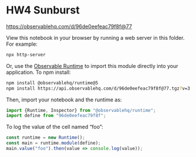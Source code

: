 # HW4 Sunburst

https://observablehq.com/d/96de0eefeac79f8f@77

View this notebook in your browser by running a web server in this folder. For
example:

~~~sh
npx http-server
~~~

Or, use the [Observable Runtime](https://github.com/observablehq/runtime) to
import this module directly into your application. To npm install:

~~~sh
npm install @observablehq/runtime@5
npm install https://api.observablehq.com/d/96de0eefeac79f8f@77.tgz?v=3
~~~

Then, import your notebook and the runtime as:

~~~js
import {Runtime, Inspector} from "@observablehq/runtime";
import define from "96de0eefeac79f8f";
~~~

To log the value of the cell named “foo”:

~~~js
const runtime = new Runtime();
const main = runtime.module(define);
main.value("foo").then(value => console.log(value));
~~~
